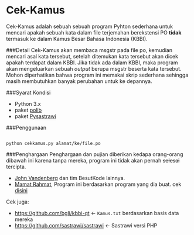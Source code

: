 # Cek-Kamus
Cek-Kamus adalah sebuah sebuah program Pyhton sederhana untuk mencari apakah sebuah kata dalam file terjemahan berekstensi PO **tidak** termasuk ke dalam Kamus Besar Bahasa Indonesia (KBBI).

###Detail
Cek-Kamus akan membaca msgstr pada file po, kemudian mencari asal kata tersebut, setelah ditemukan kata tersebut akan dicek apakah terdapat dalam KBBI. Jika tidak ada dalam KBBI, maka program akan mengeluarkan sebuah *output* berupa msgstr beserta kata tersebut. Mohon diperhatikan bahwa program ini memakai skrip sederhana sehingga masih membutuhkan banyak perubahan untuk ke depannya.

###Syarat Kondisi
- Python 3.x
- paket [polib](http://polib.readthedocs.io/)
- paket [Pysastrawi](https://github.com/har07/PySastrawi)

###Penggunaan
```

python cekkamus.py alamat/ke/file.po

```

###Penghargaan
Penghargaan dan pujian diberikan kedapa orang-orang dibawah ini karena tanpa mereka, program ini tidak akan pernah ~~selesai~~ tercipta.
- [John Vandenberg](https://github.com/jayvdb) dan tim BesutKode lainnya.
- [Mamat Rahmat](https://github.com/mamat-rahmat), Program ini berdasarkan program yang dia buat. cek [disini](https://github.com/mamat-rahmat/checker_id)

Cek juga:
- https://github.com/bgli/kbbi-qt <- `Kamus.txt` berdasarkan basis data mereka
- https://github.com/sastrawi/sastrawi <- Sastrawi versi PHP
